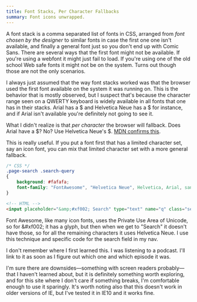 ```yaml
---
title: Font Stacks, Per Character Fallbacks
summary: Font icons unwrapped.
---
```

A font stack is a comma separated list of fonts in CSS, arranged from *font chosen by the designer* to similar fonts in case the first one one isn't available, and finally a general font just so you don't end up with Comic Sans. There are several ways that the first font might not be available. If you're using a webfont it might just fail to load. If you're using one of the old school Web safe fonts it might not be on the system. Turns out though those are not the only scenarios.

I always just assumed that the way font stacks worked was that the browser used the first font available on the system it was running on. This is the behavior that is mostly observed, but I suspect that's because the character range seen on a QWERTY keyboard is widely available in all fonts that one has in their stacks. Arial has a $ and Helvetica Neue has a $ for instance, and if Arial isn't available you're definitely not going to see it.

What I didn't realize is that *per character* the browser will fallback. Does Arial have a $? No? Use Helvetica Neue's $. [MDN confirms this][mdn].

This is really useful. If you put a font first that has a limited character set, say an icon font, you can mix that limited character set with a more general fallback.

```css
/* CSS */
.page-search .search-query
{
    background: #fafafa;
    font-family: "FontAwesome", "Helvetica Neue", Helvetica, Arial, sans-serif;
}
```

```html
<!-- HTML -->
<input placeholder="&amp;#xf002; Search" type="text" name="q" class="search-query span12">
```

Font Awesome, like many icon fonts, uses the Private Use Area of Unicode, so for &amp;#xf002; it has a glyph, but then when we get to "Search" it doesn't have those, so for all the remaining characters it uses Helvetica Neue. I use this technique and specific code for the search field in my nav.

I don't remember where I first learned this. I was listening to a podcast. I'll link to it as soon as I figure out which one and which episode it was.

I'm sure there are downsides&mdash;something with screen readers probably&mdash;that I haven't learned about, but it is definitely something worth exploring, and for this site where I don't care if something breaks, I'm comfortable enough to use it sparingly. It's worth noting also that this doesn't work in older versions of IE, but I've tested it in IE10 and it works fine.

[mdn]: https://developer.mozilla.org/en-US/docs/CSS/font-family
